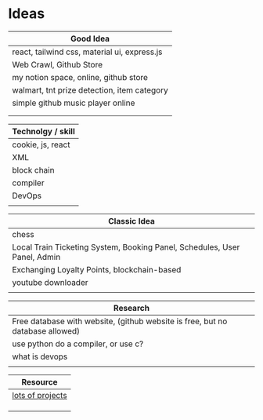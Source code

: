 # Ideas
| Good Idea |
|-----------|
| react, tailwind css, material ui, express.js |
| Web Crawl, Github Store | 
| my notion space, online, github store | 
| walmart, tnt prize detection, item category |
| simple github music player online |
|  |
|  |


| Technolgy / skill |
|----------------|
| cookie, js, react| 
| XML |
| block chain |
| compiler |
| DevOps |
|  |


| Classic Idea |
|--------------|
| chess |
| Local Train Ticketing System, Booking Panel, Schedules, User Panel, Admin |
| Exchanging Loyalty Points, blockchain-based |
| youtube downloader |
|  |



| Research |
|----------|
| Free database with website, (github website is free, but no database allowed) |
| use python do a compiler, or use c? |
| what is devops |
|  |

| Resource |
|----------|
| [lots of projects](https://www.indeed.com/career-advice/finding-a-job/software-development-project) |
|  |
|  |
|  |